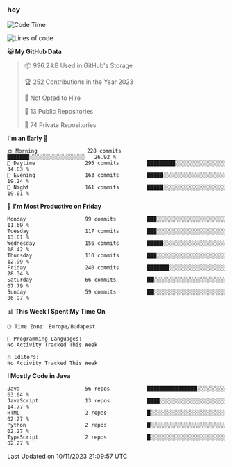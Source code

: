 ### hey

<!--START_SECTION:waka-->
![Code Time](http://img.shields.io/badge/Code%20Time-971%20hrs%2034%20mins-blue)

![Lines of code](https://img.shields.io/badge/From%20Hello%20World%20I%27ve%20Written-985.8%20thousand%20lines%20of%20code-blue)

**🐱 My GitHub Data** 

> 📦 996.2 kB Used in GitHub's Storage 
 > 
> 🏆 252 Contributions in the Year 2023
 > 
> 🚫 Not Opted to Hire
 > 
> 📜 13 Public Repositories 
 > 
> 🔑 74 Private Repositories 
 > 
**I'm an Early 🐤** 

```text
🌞 Morning                228 commits         ███████░░░░░░░░░░░░░░░░░░   26.92 % 
🌆 Daytime                295 commits         █████████░░░░░░░░░░░░░░░░   34.83 % 
🌃 Evening                163 commits         █████░░░░░░░░░░░░░░░░░░░░   19.24 % 
🌙 Night                  161 commits         █████░░░░░░░░░░░░░░░░░░░░   19.01 % 
```
📅 **I'm Most Productive on Friday** 

```text
Monday                   99 commits          ███░░░░░░░░░░░░░░░░░░░░░░   11.69 % 
Tuesday                  117 commits         ███░░░░░░░░░░░░░░░░░░░░░░   13.81 % 
Wednesday                156 commits         █████░░░░░░░░░░░░░░░░░░░░   18.42 % 
Thursday                 110 commits         ███░░░░░░░░░░░░░░░░░░░░░░   12.99 % 
Friday                   240 commits         ███████░░░░░░░░░░░░░░░░░░   28.34 % 
Saturday                 66 commits          ██░░░░░░░░░░░░░░░░░░░░░░░   07.79 % 
Sunday                   59 commits          ██░░░░░░░░░░░░░░░░░░░░░░░   06.97 % 
```


📊 **This Week I Spent My Time On** 

```text
🕑︎ Time Zone: Europe/Budapest

💬 Programming Languages: 
No Activity Tracked This Week

🔥 Editors: 
No Activity Tracked This Week
```

**I Mostly Code in Java** 

```text
Java                     56 repos            ████████████████░░░░░░░░░   63.64 % 
JavaScript               13 repos            ████░░░░░░░░░░░░░░░░░░░░░   14.77 % 
HTML                     2 repos             █░░░░░░░░░░░░░░░░░░░░░░░░   02.27 % 
Python                   2 repos             █░░░░░░░░░░░░░░░░░░░░░░░░   02.27 % 
TypeScript               2 repos             █░░░░░░░░░░░░░░░░░░░░░░░░   02.27 % 
```




 Last Updated on 10/11/2023 21:09:57 UTC
<!--END_SECTION:waka-->
